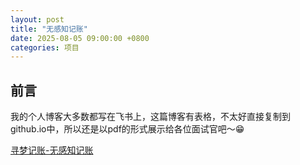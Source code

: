 ```yaml
---
layout: post
title: "无感知记账"
date: 2025-08-05 09:00:00 +0800
categories: 项目
---
```

## 前言
我的个人博客大多数都写在飞书上，这篇博客有表格，不太好直接复制到github.io中，所以还是以pdf的形式展示给各位面试官吧～😁

[寻梦记账-无感知记账](/menglan.github.io/无感知记账.pdf)
